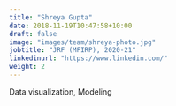 ```yaml
---
title: "Shreya Gupta"
date: 2018-11-19T10:47:58+10:00
draft: false
image: "images/team/shreya-photo.jpg"
jobtitle: "JRF (MFIRP), 2020-21"
linkedinurl: "https://www.linkedin.com/"
weight: 2
---
```

Data visualization, Modeling
